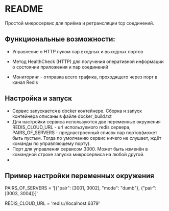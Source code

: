 # README

Простой микросервис для приёма и ретрансляции tcp соединений.
## Функциональные возможности:

* Управление о HTTP пулом пар входных и выходных портов

* Метод HealthCheck (HTTP) для получения оперативной информации о состоянии приложения и пар соединений

* Мониторинг - отправка всего трафика, проходящего через порт в канал Redis

## Настройка и запуск
* Сервис запускается в docker контейнере. Сборка и запуск контейнера описаны в файле docker_build.txt
* Для настройки сервиса используются две переменные окружения REDIS_CLOUD_URL - url используемого redis сервера, PAIRS_OF_SERVERS - преднастроенный список пар портов(может быть пустым. Тогда по умолчанию сервис ничего не слушает, ждёт команды по управляющему порту).
* Порт для управления сервисом 3000. Может быть изменён в командной строке запуска микросервиса на любой другой.
*

## Пример настройки переменных окружения
PAIRS_OF_SERVERS = '[{"pair": [3001, 3002], "mode": "dumb"}, {"pair": [3003, 3004]}]'

REDIS_CLOUD_URL = 'redis://localhost:6379'
